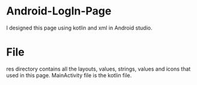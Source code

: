 # Android-LogIn-Page
I designed this page using kotlin and xml in Android studio.

# File
res directory contains all the layouts, values, strings, values and icons that used in this page.
MainActivity file is the kotlin file.

